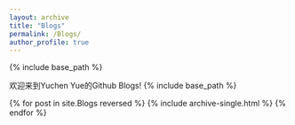 ```yaml
---
layout: archive
title: "Blogs"
permalink: /Blogs/
author_profile: true
---
```

{% include base_path %}

欢迎来到Yuchen Yue的Github Blogs! 
{% include base_path %}

{% for post in site.Blogs reversed %}
  {% include archive-single.html %}
{% endfor %}
